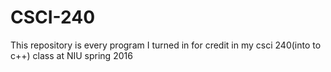 # CSCI-240 
This repository is every program I turned in for credit in my csci 240(into to c++) class at NIU spring 2016
